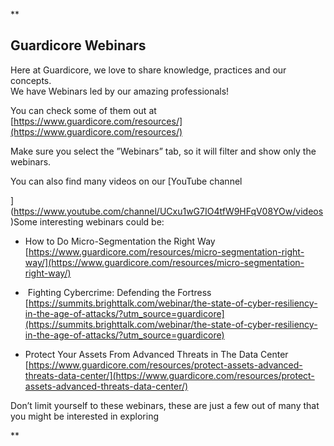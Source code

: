 **

## Guardicore Webinars

Here at Guardicore, we love to share knowledge, practices and our concepts.  
We have Webinars led by our amazing professionals!

You can check some of them out at [https://www.guardicore.com/resources/](https://www.guardicore.com/resources/)

Make sure you select the ”Webinars” tab, so it will filter and show only the webinars.

  

You can also find many videos on our [YouTube channel  
  
](https://www.youtube.com/channel/UCxu1wG7IO4tfW9HFqV08YOw/videos)Some interesting webinars could be:

-   How to Do Micro-Segmentation the Right Way [https://www.guardicore.com/resources/micro-segmentation-right-way/](https://www.guardicore.com/resources/micro-segmentation-right-way/)  
      
    
-    Fighting Cybercrime: Defending the Fortress [https://summits.brighttalk.com/webinar/the-state-of-cyber-resiliency-in-the-age-of-attacks/?utm_source=guardicore](https://summits.brighttalk.com/webinar/the-state-of-cyber-resiliency-in-the-age-of-attacks/?utm_source=guardicore)  
      
    
-   Protect Your Assets From Advanced Threats in The Data Center [https://www.guardicore.com/resources/protect-assets-advanced-threats-data-center/](https://www.guardicore.com/resources/protect-assets-advanced-threats-data-center/)  
      
    

Don’t limit yourself to these webinars, these are just a few out of many that you might be interested in exploring

**